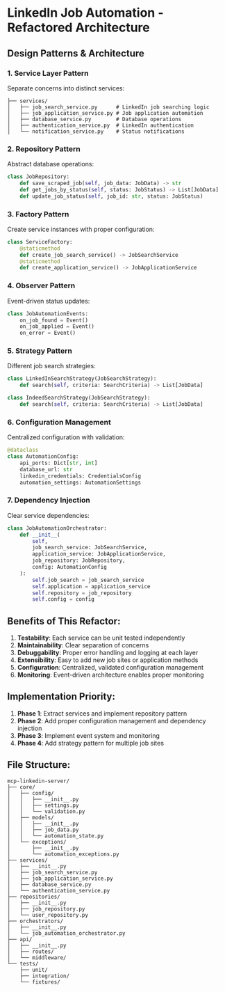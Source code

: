 # LinkedIn Job Automation - Refactored Architecture

## Design Patterns & Architecture

### 1. Service Layer Pattern
Separate concerns into distinct services:

```
├── services/
│   ├── job_search_service.py      # LinkedIn job searching logic
│   ├── job_application_service.py # Job application automation
│   ├── database_service.py        # Database operations
│   ├── authentication_service.py  # LinkedIn authentication
│   └── notification_service.py    # Status notifications
```

### 2. Repository Pattern
Abstract database operations:

```python
class JobRepository:
    def save_scraped_job(self, job_data: JobData) -> str
    def get_jobs_by_status(self, status: JobStatus) -> List[JobData]
    def update_job_status(self, job_id: str, status: JobStatus)
```

### 3. Factory Pattern
Create service instances with proper configuration:

```python
class ServiceFactory:
    @staticmethod
    def create_job_search_service() -> JobSearchService
    @staticmethod
    def create_application_service() -> JobApplicationService
```

### 4. Observer Pattern
Event-driven status updates:

```python
class JobAutomationEvents:
    on_job_found = Event()
    on_job_applied = Event()
    on_error = Event()
```

### 5. Strategy Pattern
Different job search strategies:

```python
class LinkedInSearchStrategy(JobSearchStrategy):
    def search(self, criteria: SearchCriteria) -> List[JobData]

class IndeedSearchStrategy(JobSearchStrategy):
    def search(self, criteria: SearchCriteria) -> List[JobData]
```

### 6. Configuration Management
Centralized configuration with validation:

```python
@dataclass
class AutomationConfig:
    api_ports: Dict[str, int]
    database_url: str
    linkedin_credentials: CredentialsConfig
    automation_settings: AutomationSettings
```

### 7. Dependency Injection
Clear service dependencies:

```python
class JobAutomationOrchestrator:
    def __init__(
        self,
        job_search_service: JobSearchService,
        application_service: JobApplicationService,
        job_repository: JobRepository,
        config: AutomationConfig
    ):
        self.job_search = job_search_service
        self.application = application_service
        self.repository = job_repository
        self.config = config
```

## Benefits of This Refactor:

1. **Testability**: Each service can be unit tested independently
2. **Maintainability**: Clear separation of concerns
3. **Debuggability**: Proper error handling and logging at each layer
4. **Extensibility**: Easy to add new job sites or application methods
5. **Configuration**: Centralized, validated configuration management
6. **Monitoring**: Event-driven architecture enables proper monitoring

## Implementation Priority:

1. **Phase 1**: Extract services and implement repository pattern
2. **Phase 2**: Add proper configuration management and dependency injection
3. **Phase 3**: Implement event system and monitoring
4. **Phase 4**: Add strategy pattern for multiple job sites

## File Structure:

```
mcp-linkedin-server/
├── core/
│   ├── config/
│   │   ├── __init__.py
│   │   ├── settings.py
│   │   └── validation.py
│   ├── models/
│   │   ├── __init__.py
│   │   ├── job_data.py
│   │   └── automation_state.py
│   └── exceptions/
│       ├── __init__.py
│       └── automation_exceptions.py
├── services/
│   ├── __init__.py
│   ├── job_search_service.py
│   ├── job_application_service.py
│   ├── database_service.py
│   └── authentication_service.py
├── repositories/
│   ├── __init__.py
│   ├── job_repository.py
│   └── user_repository.py
├── orchestrators/
│   ├── __init__.py
│   └── job_automation_orchestrator.py
├── api/
│   ├── __init__.py
│   ├── routes/
│   └── middleware/
└── tests/
    ├── unit/
    ├── integration/
    └── fixtures/
``` 